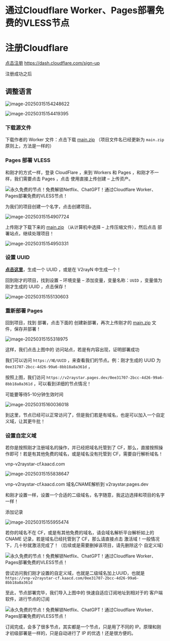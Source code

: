 # 通过Cloudflare Worker、Pages部署免费的VLESS节点

# 注册Cloudflare

[点击注册](https://dash.cloudflare.com/sign-up)    https://dash.cloudflare.com/sign-up

注册成功之后

## 调整语言

![image-20250315154248622](https://imgoss.xgss.net/picgo/image-20250315154248622.png?aliyun)



![image-20250315154419395](https://imgoss.xgss.net/picgo/image-20250315154419395.png?aliyun)

### 下载源文件

下载作者的 Worker 文件：点击下载 [main.zip](https://github.com/cmliu/edgetunnel/archive/refs/heads/main.zip) （项目文件名已经更新为 `main.zip` 原则上，方法是一样的）

### Pages 部署 VLESS

和刚才的方式一样，登录 CloudFlare ，来到 Workers 和 Pages ，和刚才不一样，我们需要点击 Pages ，点击 使用直接上传创建 – 上传资产。

![永久免费的节点！免费解锁Netflix、ChatGPT！通过Cloudflare Worker、Pages部署免费的VLESS节点！](https://v2rayssr.com/wp-content/uploads/2024/05/worker%E5%88%9B%E5%BB%BA.png)

为我们的项目创建一个名字，点击创建项目。

![image-20250315154907724](https://imgoss.xgss.net/picgo/image-20250315154907724.png?aliyun)

上传刚才下载下来的 [main.zip](https://github.com/cmliu/edgetunnel/archive/refs/heads/main.zip) （从计算机中选择 – 上传压缩文件），然后点击 部署站点，继续处理项目！

![image-20250315154950331](https://imgoss.xgss.net/picgo/image-20250315154950331.png?aliyun)

### 设置 UUID

**[点击这里](https://1024tools.com/uuid)**，生成一个 UUID ，或是在 V2rayN 中生成一个！

回到刚才的项目，找到设置 – 环境变量 – 添加变量，变量名称：`UUID` ，变量值为刚才生成的 UUID ，点击保存！



![image-20250315155130603](https://imgoss.xgss.net/picgo/image-20250315155130603.png?aliyun)

### 重新部署 Pages

回到项目，找到 部署，点击下面的 创建新部署，再次上传刚才的 [main.zip](https://github.com/cmliu/edgetunnel/archive/refs/heads/main.zip) 文件，保存并部署！

![image-20250315155318975](https://imgoss.xgss.net/picgo/image-20250315155318975.png?aliyun)

这样，我们点击上图中的 访问站点，若是有内容出现，证明部署成功

我们可以访问 `https://域/UUID` ，来查看我们的节点。例：刚才生成的 UUID 为 `0ee31707-2bcc-4d26-99a6-8bb18a8a361d` ，

按照上图，我们访问 `https://v2raystar.pages.dev/0ee31707-2bcc-4d26-99a6-8bb18a8a361d` ，可以看到详细的节点情况！

可能要等待5-10分钟生效时间

![image-20250315160036018](https://imgoss.xgss.net/picgo/image-20250315160036018.png?aliyun)



到这里，节点已经可以正常访问了，但是我们若是有域名，也是可以加入一个自定义域，让其更牛批！



### 设置自定义域

若你是按照刚才注册域名的操作，并已经把域名托管到了 CF，那么，直接按照操作即可！若是有其他免费的域名，或是域名没有托管到 CF，需要自行解析域名！

vnp-v2raystar-cf.kaacd.com

![image-20250315155838647](https://imgoss.xgss.net/picgo/image-20250315155838647.png?aliyun)

vnp-v2raystar-cf.kaacd.com 域名CNAME解析到 v2raystar.pages.dev

和刚才设置一样，设置一个合适的二级域名，名字随意，我这边选择和项目的名字一样！

添加记录

![image-20250315155955474](https://imgoss.xgss.net/picgo/image-20250315155955474.png?aliyun)



若你的域名不在 CF，或是有其他免费的域名，请会域名解析平台解析如上的 CNAME 记录，若是域名已经托管到了 CF，那么请直接点击 激活域！一般情况下，几十秒就激活完成了！（后续或是需要删掉该项目，请先删除这个 自定义域）

![永久免费的节点！免费解锁Netflix、ChatGPT！通过Cloudflare Worker、Pages部署免费的VLESS节点！](https://v2rayssr.com/wp-content/uploads/2024/05/ok.png)

尝试访问我们刚才设置的自定义域，也就是二级域名加上UUID，也就是 `https://vnp-v2raystar-cf.kaacd.com/0ee31707-2bcc-4d26-99a6-8bb18a8a361d`

至此，节点部署完毕，我们导入上图中的 快速自适应订阅地址到相对于的 客户端软件，进行节点的订阅

![永久免费的节点！免费解锁Netflix、ChatGPT！通过Cloudflare Worker、Pages部署免费的VLESS节点！](https://v2rayssr.com/wp-content/uploads/2024/05/%E5%85%8D%E8%B4%B9%E8%8A%82%E7%82%B9%E9%83%A8%E7%BD%B2.png)

订阅完成，会多了很多节点，其实都是一个节点，只是用了不同的 IP。原理和刚才初级部署是一样的，只是自动进行了 IP 的优选！还是很方便的。